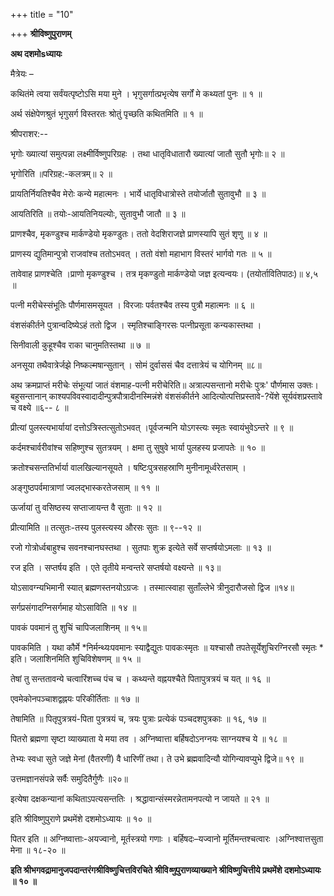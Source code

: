 +++
title = "10"

+++
**श्रीविष्णुपुराणम्**

**अथ दशमोsध्यायः**

मैत्रेयः –

कथितंमे त्वया सर्वंयत्पृष्टोऽसि मया मुने । भृगुसर्गात्प्रभृत्येष सर्गों मे कथ्यतां पुनः ॥ १ ॥

अर्थ संक्षेपेणश्रुतं भृगुसर्ग विस्तरतः श्रोतुं पृच्छति कथितमिति ॥ १ ॥

श्रीपराशर:--

भृगोः ख्यात्यां समुत्पन्ना लक्ष्मीर्विष्णुपरिग्रहः । तथा धातृविधातारौ ख्यात्यां जातौ सुतौ भृगोः॥ २ ॥

भृगोरिति ॥परिग्रह:-कलत्रम्॥ २ ॥

प्रायतिर्नियतिश्चैव मेरोः कन्ये महात्मनः । भार्ये धातृविधात्रोस्ते तयोर्जातौ सुतावुभौ ॥ ३ ॥

आयतिरिति ॥ तयोः-आयतिनियल्योः, सुतावुभौ जातौ ॥ ३ ॥

प्राणश्चैव, मृकण्डुश्च मार्कण्डेयो मृकण्डुतः। ततो वेदशिराजज्ञे प्राणस्यापि सुतं शृणु ॥ ४ ॥

प्राणस्य द्युतिमान्पुत्रो राजवांश्च ततोऽभवत् । ततो वंशो महाभाग विस्तरं भार्गवो गतः ॥ ५ ॥

तावेवाह प्राणश्चेति ।प्राणो मृकण्डुश्च । तत्र मृकण्डुतो मार्कण्डेयो जज्ञ इत्यन्वयः। (तयोर्तावितिपाठः)॥ ४,५ ॥

पत्नी मरीचेस्संभूतिः पौर्णमासमसूयत । विरजाः पर्वतश्चैव तस्य पुत्रौ महात्मनः ॥ ६ ॥

वंशसंकीर्तने पुत्रान्वदिष्येऽहं ततो द्विज । स्मृतिश्चाङ्गिरसः पत्नीप्रसूता कन्यकास्तथा ।

सिनीवाली कुहूश्चैव राका चानुमतिस्तथा ॥ ७ ॥

अनसूया तथैवात्रेर्जझे निष्कल्मषान्सुतान् । सोमं दुर्वाससं चैव दत्तात्रेयं च योगिनम् ॥८॥

अथ क्रमप्राप्तं मरीचेः संभूत्यां जातं वंशमाह-पत्नी मरीचेरिति॥ अत्राल्पसन्तानो मरीचेः पुत्रः' पौर्णमास उक्तः। बहुसन्तानान् काश्यपविवस्वादादीन्पुत्रपौत्रादीनस्मिन्नंशे वंशसंकीर्तने आदित्योत्पत्तिप्रस्तावे-?येंशे सूर्यवंशप्रस्तावे च वक्ष्ये ॥६-- ८ ॥

प्रीत्यां पुलस्त्यभार्यायां दत्तोऽत्रिस्तत्सुतोऽभवत् ।पूर्वजन्मनि योऽगस्त्यः स्मृतः स्वायंभुवेऽन्तरे ॥ ९ ॥

कर्दमश्चार्वरीवांश्च सहिष्णुश्च सुतत्रयम् । क्षमा तु सुषुवे भार्या पुलहस्य प्रजापतेः ॥ १० ॥

क्रतोश्चसन्ततिर्भार्या वालखिल्यानसूयते । षष्टिःपुत्रसहस्राणि मुनीनामूर्ध्वरेतसाम् ।

अङ्गुष्ठपर्वमात्राणां ज्वलद्भास्करतेजसाम् ॥ ११ ॥

ऊर्जायां तु वसिष्ठस्य सप्ताजायन्त वै सुताः ॥ १२ ॥

प्रीत्यामिति ॥ तत्सुतः-तस्य पुलस्त्यस्य औरसः सुतः ॥ ९--१२ ॥

रजो गोत्रोर्ध्वबाहुश्च सवनश्चानघस्तथा । सुतपाः शुक्र इत्येते सर्वे सप्तर्षयोऽमलाः ॥ १३ ॥

रज इति । सप्तर्षय इति । एते तृतीये मन्वन्तरे सप्तर्षयो वक्ष्यन्ते ॥ १३॥

योऽसावग्न्यभिमानी स्यात् ब्रह्मणस्तनयोऽग्रजः । तस्मात्स्वाहा सुताँल्लेभे त्रीनुदारौजसो द्विज ॥१४॥

सर्गप्रसंगादग्निसर्गमाह योऽसाविति ॥ १४ ॥

पावकं पवमानं तु शुचिं चापिजलाशिनम् ॥ १५॥

पावकमिति । यथा कौर्मे \*निर्मन्थ्यःपवमानः स्याद्वैद्युतः पावकःस्मृतः ॥ यश्चासौ तपतेसूर्येशुचिरग्निरसौ स्मृतः \* इति। जलाशिनमिति शुचिविशेषणम् ॥ १५ ॥

तेषां तु सन्ततावन्ये चत्वारिंशच्च पंच च । कथ्यन्ते वह्नयश्चैते पितापुत्रत्रयं च यत् ॥ १६ ॥

एवमेकोनपञ्चाशद्वह्नयः परिकीर्तिताः ॥ १७ ॥

तेषामिति ॥ पितृपुत्रत्रयं-पिता पुत्रत्रयं च, त्रयः पुत्राः प्रत्येकं पञ्चदशपुत्रकाः ॥ १६, १७ ॥

पितरो ब्रह्मणा सृष्टा व्याख्याता ये मया तव । अग्निष्वात्ता बर्हिषदोऽनग्नयः साग्नयश्च ये ॥ १८ ॥

तेभ्यः स्वधा सुते जज्ञे मेनां (वैतरणीं) वै धारिणीं तथा। ते उभे ब्रह्मवादिन्यौ योगिन्यावप्युभे द्विजे॥ १९ ॥

उत्तमज्ञानसंपन्ने सर्वैः समुदितैर्गुणैः ॥२०॥

इत्येषा दक्षकन्यानां कथिताऽपत्यसन्ततिः । श्रद्धावान्संस्मरन्नेतामनपत्यो न जायते ॥ २१ ॥

इति श्रीविष्णुपुराणे प्रथमेंशे दशमोऽध्यायः ॥ १० ॥

पितर इति ॥ अग्निष्वात्ताः-अयज्वानो, मूर्तस्त्रयो गणाः । बर्हिषदः–यज्वानो मूर्तिमन्तश्चत्वारः ।अग्निश्वात्तसुता मेना ॥ १८-२० ॥

**इति  श्रीभगवद्रामानुजपदान्तरंगश्रीविष्णुचित्तविरचिते श्रीवि*ष्णु*पुराणव्याख्याने श्रीविष्णुचित्तीये प्रथमेंशे दशमोऽध्यायः ॥ १० ॥**
